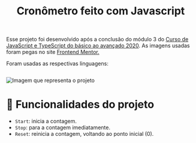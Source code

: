 <h1 align="center"> Cronômetro feito com Javascript </h1>

<br>

<p> Esse projeto foi desenvolvido após a conclusão do módulo 3 do <a href="https://www.udemy.com/course/curso-de-javascript-moderno-do-basico-ao-avancado/"> Curso de JavaScript e TypeScript do básico ao avançado 2020</a>. As imagens usadas foram pegas no site <a href="https://www.frontendmentor.io/challenges/launch-countdown-timer-N0XkGfyz-"> Frontend Mentor. </a></p>

<p> Foram usadas as respectivas linguagens: </p>
<img src="./assets/images/pattern-hills.svg" alt="">

<br>

![Imagem que representa o projeto](https://user-images.githubusercontent.com/93132290/206724298-507f27ac-c0ec-49f1-8353-8025a41f2058.png)

# :hammer: Funcionalidades do projeto

- `Start`: inicia a contagem.
- `Stop`: para a contagem imediatamente.
- `Reset`: reinicia a contagem, voltando ao ponto inicial (0).


